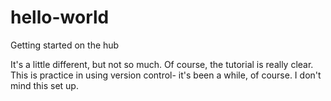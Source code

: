 # hello-world
Getting started on the hub

It's a little different, but not so much. Of course, the tutorial is really clear.
This is practice in using version control- it's been a while, of course.
I don't mind this set up.
